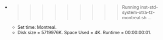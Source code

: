* >>>>>>>>> Running inst-std-system-xtra-tz-montreal.sh ...
  * Set time: Montreal.
  * Disk size = 5719976K. Space Used = 4K. Runtime = 00:00:00:01.
